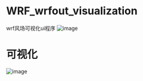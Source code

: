 # WRF_wrfout_visualization
wrf风场可视化ui程序
![image](https://github.com/FSI-in/WRF_wrfout_visualization/assets/111359446/16ccf617-0cde-4501-80e0-20ac298b83f4)
# 可视化
![image](https://github.com/FSI-in/WRF_wrfout_visualization/assets/111359446/d42428eb-df94-4498-a485-0e270b97817c)
